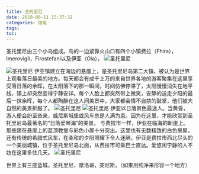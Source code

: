 ```yaml
---
title: 圣托里尼
date: 2018-08-11 15:37:32
categories: 随笔
tags: 
toc:
---
```


圣托里尼由三个小岛组成。岛的一边紧靠火山口有四个小镇费拉（Fhira），Imerovigli，Firostefani以及伊亚（Oia）。
![圣托里尼](/assets/20180811_Santorini/01.jpg)
<!--more-->
![圣托里尼](/assets/20180811_Santorini/02.jpg)
伊亚镇建立在海边的悬崖上，是圣托里尼岛第二大镇，被认为是世界上观看落日最美的地方。每天都会有成千上万的来自世界各地的游客聚集在这里享受落日落的余晖，在太阳落下的那一瞬间，时间仿佛停滞了，太阳慢慢消失在地平线，镇上却突然变得宁静安详。每个人脸上都突然带上微笑，安静的送走夕阳的最后一抹余晖，每个人都陶醉在这人间美景中，大家都会情不自禁的鼓掌，他们被大自然的美景折服了。
![圣托里尼](/assets/20180811_Santorini/03.png)
![圣托里尼](/assets/20180811_Santorini/04.jpg)
伊亚以日落景色最迷人。当黄昏，游人便会纷至沓来，威尼斯城堡或风车总是人满为患。因为在这里，才能欣赏到圣托里尼岛最著名的“日落爱琴海”的美景。 与费拉市一样，伊亚在临海的断崖上。那些建在悬崖上的蓝顶教堂与彩色小屋十分突出。这里也有无数精致的白色房屋，还有传统的希腊式风车，在柔和的夕阳照耀下令人迷醉。伊亚是费拉市西北尽头的一个美丽城镇，位于圣托里尼岛北面，从费拉市可乘巴士直达。爱悠闲宁静的人不妨在这里多住几天。
![圣托里尼](/assets/20180811_Santorini/05.jpg)


世界上有三座蓝城，圣托里尼，摩洛哥，突尼斯。（如果用纯净来形容一个地方）
